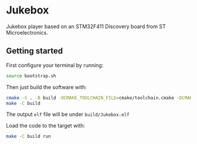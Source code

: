 # Jukebox

Jukebox player based on an STM32F411 Discovery board from ST Microelectronics.

## Getting started

First configure your terminal by running: 

```bash
source bootstrap.sh
```

Then just build the software with:

```bash
cmake -S . -B build -DCMAKE_TOOLCHAIN_FILE=cmake/toolchain.cmake -DCMAKE_SYSTEM_NAME=Generic
make -C build
```

The output `elf` file will be under `build/Jukebox.elf`

Load the code to the target with: 

```bash
make -C build run
```
